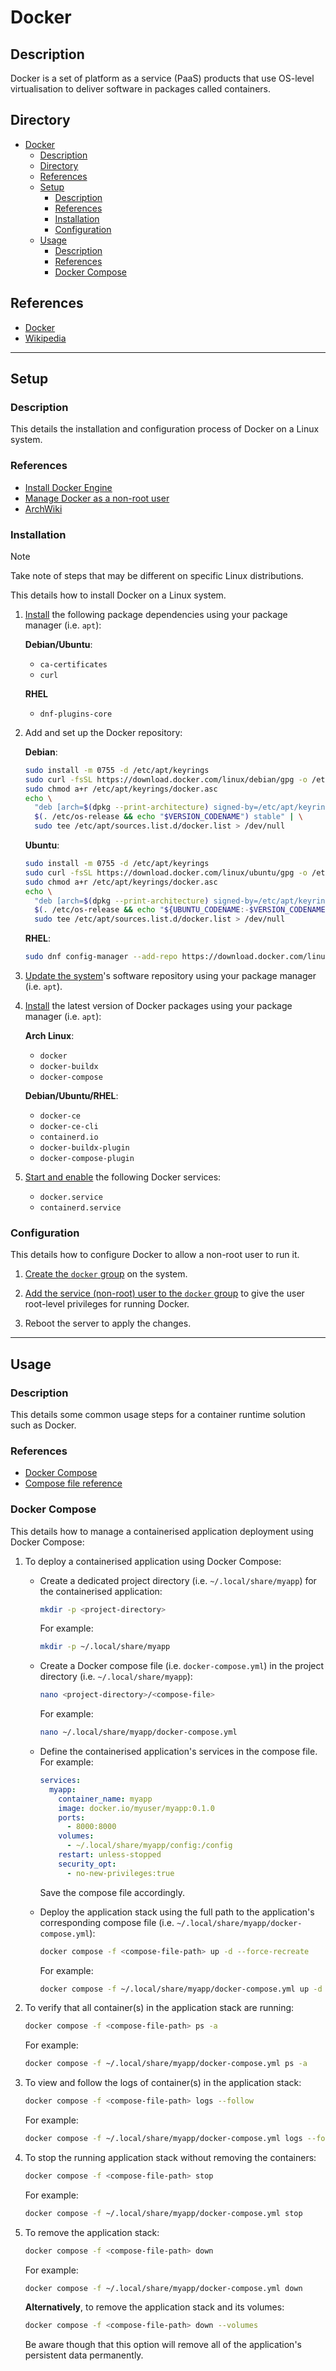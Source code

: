 # Docker

## Description

Docker is a set of platform as a service (PaaS) products that use OS-level virtualisation to deliver software in packages called containers.

## Directory

- [Docker](#docker)
  - [Description](#description)
  - [Directory](#directory)
  - [References](#references)
  - [Setup](#setup)
    - [Description](#description-1)
    - [References](#references-1)
    - [Installation](#installation)
    - [Configuration](#configuration)
  - [Usage](#usage)
    - [Description](#description-2)
    - [References](#references-2)
    - [Docker Compose](#docker-compose)

## References

- [Docker](https://www.docker.com)
- [Wikipedia](https://en.wikipedia.org/wiki/Docker_(software))

---

## Setup

### Description

This details the installation and configuration process of Docker on a Linux system.

### References

- [Install Docker Engine](https://docs.docker.com/engine/install)
- [Manage Docker as a non-root user](https://docs.docker.com/engine/install/linux-postinstall/#manage-docker-as-a-non-root-user)
- [ArchWiki](https://wiki.archlinux.org/title/Docker)

### Installation

> [!NOTE]  
> Take note of steps that may be different on specific Linux distributions.

This details how to install Docker on a Linux system.

1. [Install](package-manager.md#install-software) the following package dependencies using your package manager (i.e. `apt`):

    **Debian/Ubuntu**:

   - `ca-certificates`
   - `curl`

    **RHEL**

   - `dnf-plugins-core`

2. Add and set up the Docker repository:

    **Debian**:

    ```sh
    sudo install -m 0755 -d /etc/apt/keyrings
    sudo curl -fsSL https://download.docker.com/linux/debian/gpg -o /etc/apt/keyrings/docker.asc
    sudo chmod a+r /etc/apt/keyrings/docker.asc
    echo \
      "deb [arch=$(dpkg --print-architecture) signed-by=/etc/apt/keyrings/docker.asc] https://download.docker.com/linux/debian \
      $(. /etc/os-release && echo "$VERSION_CODENAME") stable" | \
      sudo tee /etc/apt/sources.list.d/docker.list > /dev/null
    ```

    **Ubuntu**:

    ```sh
    sudo install -m 0755 -d /etc/apt/keyrings
    sudo curl -fsSL https://download.docker.com/linux/ubuntu/gpg -o /etc/apt/keyrings/docker.asc
    sudo chmod a+r /etc/apt/keyrings/docker.asc
    echo \
      "deb [arch=$(dpkg --print-architecture) signed-by=/etc/apt/keyrings/docker.asc] https://download.docker.com/linux/ubuntu \
      $(. /etc/os-release && echo "${UBUNTU_CODENAME:-$VERSION_CODENAME}") stable" | \
      sudo tee /etc/apt/sources.list.d/docker.list > /dev/null
    ```

    **RHEL**:

    ```sh
    sudo dnf config-manager --add-repo https://download.docker.com/linux/rhel/docker-ce.repo
    ```

3. [Update the system](package-manager.md#update-software)'s software repository using your package manager (i.e. `apt`).

4. [Install](package-manager.md#install-software) the latest version of Docker packages using your package manager (i.e. `apt`):

    **Arch Linux**:

    - `docker`
    - `docker-buildx`
    - `docker-compose`

    **Debian/Ubuntu/RHEL**:

    - `docker-ce`
    - `docker-ce-cli`
    - `containerd.io`
    - `docker-buildx-plugin`
    - `docker-compose-plugin`

5. [Start and enable](systemd.md#enable-service) the following Docker services:

   - `docker.service`
   - `containerd.service`

### Configuration

This details how to configure Docker to allow a non-root user to run it.

1. [Create the `docker` group](linux.md#create-group) on the system.

2. [Add the service (non-root) user to the `docker` group](linux.md#add-user-to-group) to give the user root-level privileges for running Docker.

3. Reboot the server to apply the changes.

---

## Usage

### Description

This details some common usage steps for a container runtime solution such as Docker.

### References

- [Docker Compose](https://docs.docker.com/compose)
- [Compose file reference](https://docs.docker.com/compose/compose-file)

### Docker Compose

This details how to manage a containerised application deployment using Docker Compose:

1. To deploy a containerised application using Docker Compose:

   - Create a dedicated project directory (i.e. `~/.local/share/myapp`) for the containerised application:

      ```sh
      mkdir -p <project-directory>
      ```

      For example:

      ```sh
      mkdir -p ~/.local/share/myapp
      ```

   - Create a Docker compose file (i.e. `docker-compose.yml`) in the project directory (i.e. `~/.local/share/myapp`):

      ```sh
      nano <project-directory>/<compose-file>
      ```

      For example:

      ```sh
      nano ~/.local/share/myapp/docker-compose.yml
      ```

   - Define the containerised application's services in the compose file. For example:

      ```yaml
      services:
        myapp:
          container_name: myapp
          image: docker.io/myuser/myapp:0.1.0
          ports:
            - 8000:8000
          volumes:
            - ~/.local/share/myapp/config:/config
          restart: unless-stopped
          security_opt:
            - no-new-privileges:true
      ```

      Save the compose file accordingly.

   - Deploy the application stack using the full path to the application's corresponding compose file (i.e. `~/.local/share/myapp/docker-compose.yml`):

      ```sh
      docker compose -f <compose-file-path> up -d --force-recreate
      ```

      For example:

      ```sh
      docker compose -f ~/.local/share/myapp/docker-compose.yml up -d --force-recreate
      ```

2. To verify that all container(s) in the application stack are running:

    ```sh
    docker compose -f <compose-file-path> ps -a
    ```

    For example:

    ```sh
    docker compose -f ~/.local/share/myapp/docker-compose.yml ps -a
    ```

3. To view and follow the logs of container(s) in the application stack:

    ```sh
    docker compose -f <compose-file-path> logs --follow
    ```

    For example:

    ```sh
    docker compose -f ~/.local/share/myapp/docker-compose.yml logs --follow
    ```

4. To stop the running application stack without removing the containers:

    ```sh
    docker compose -f <compose-file-path> stop
    ```

    For example:

    ```sh
    docker compose -f ~/.local/share/myapp/docker-compose.yml stop
    ```

5. To remove the application stack:

    ```sh
    docker compose -f <compose-file-path> down
    ```

    For example:

    ```sh
    docker compose -f ~/.local/share/myapp/docker-compose.yml down
    ```

    **Alternatively**, to remove the application stack and its volumes:

    ```sh
    docker compose -f <compose-file-path> down --volumes
    ```

    Be aware though that this option will remove all of the application's persistent data permanently.
